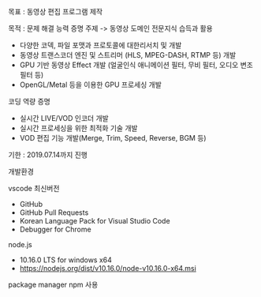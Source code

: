 목표 : 동영상 편집 프로그램 제작

목적 : 
문제 해결 능력 증명
주제 -> 동영상 도메인 전문지식 습득과 활용
- 다양한 코덱, 파일 포맷과 프로토콜에 대한리서치 및 개발
- 동영상 트랜스코더 엔진 및 스트리머 (HLS, MPEG-DASH, RTMP 등) 개발
- GPU 기반 동영상 Effect 개발 (얼굴인식 애니메이션 필터, 무비 필터, 오디오 변조 필터 등)
- OpenGL/Metal 등을 이용한 GPU 프로세싱 개발

코딩 역량 증명
- 실시간 LIVE/VOD 인코더 개발
- 실시간 프로세싱을 위한 최적화 기술 개발
- VOD 편집 기능 개발(Merge, Trim, Speed, Reverse, BGM 등)

기한 : 2019.07.14까지 진행

개발환경

vscode 최신버전
- GitHub
- GitHub Pull Requests
- Korean Language Pack for Visual Studio Code
- Debugger for Chrome

node.js
- 10.16.0 LTS for windows x64
- https://nodejs.org/dist/v10.16.0/node-v10.16.0-x64.msi

package manager
npm 사용
